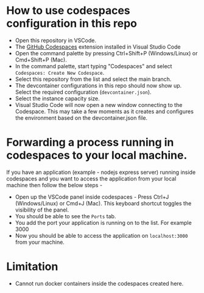 # How to use codespaces configuration in this repo

* Open this repository in VSCode.
* The [GitHub Codespaces](https://marketplace.visualstudio.com/items?itemName=GitHub.codespaces) extension installed in Visual Studio Code
* Open the command palette by pressing Ctrl+Shift+P (Windows/Linux) or Cmd+Shift+P (Mac).
* In the command palette, start typing "Codespaces" and select `Codespaces: Create New Codespace`.
* Select this repository from the list and select the main branch.
* The devcontainer configurations in this repo should now show up. Select the required configuration (`devcontainer.json`).
* Select the instance capacity size.
* Visual Studio Code will now open a new window connecting to the Codespace. This may take a few moments as it creates and configures the environment based on the devcontainer.json file.


# Forwarding a process running in codespaces to your local machine.

If you have an application (example - nodejs express server) running inside codespaces and you want to access the application from your local machine then follow the below steps - 
* Open up the VSCode panel inside codespaces - Press Ctrl+J (Windows/Linux) or Cmd+J (Mac). This keyboard shortcut toggles the visibility of the panel.
* You should be able to see the `Ports` tab.
* You add the port your application is running on to the list. For example 3000
* Now you should be able to access the application on `localhost:3000` from your machine.

# Limitation

* Cannot run docker containers inside the codespaces created here.